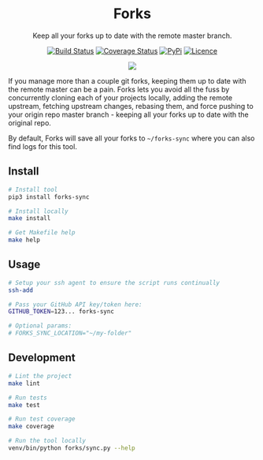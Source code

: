 <div align="center">

# Forks

Keep all your forks up to date with the remote master branch.

[![Build Status](https://travis-ci.com/Justintime50/forks.svg?branch=master)](https://travis-ci.com/Justintime50/forks)
[![Coverage Status](https://coveralls.io/repos/github/Justintime50/forks/badge.svg?branch=master)](https://coveralls.io/github/Justintime50/forks?branch=master)
[![PyPi](https://img.shields.io/pypi/v/forks-sync)](https://pypi.org/project/forks-sync)
[![Licence](https://img.shields.io/github/license/justintime50/forks)](LICENSE)

<img src="assets/showcase.png">

</div>

If you manage more than a couple git forks, keeping them up to date with the remote master can be a pain. Forks lets you avoid all the fuss by concurrently cloning each of your projects locally, adding the remote upstream, fetching upstream changes, rebasing them, and force pushing to your origin repo master branch - keeping all your forks up to date with the original repo.

By default, Forks will save all your forks to `~/forks-sync` where you can also find logs for this tool.

## Install

```bash
# Install tool
pip3 install forks-sync

# Install locally
make install

# Get Makefile help
make help
```

## Usage

```bash
# Setup your ssh agent to ensure the script runs continually
ssh-add

# Pass your GitHub API key/token here:
GITHUB_TOKEN=123... forks-sync

# Optional params:
# FORKS_SYNC_LOCATION="~/my-folder"
```

## Development

```bash
# Lint the project
make lint

# Run tests
make test

# Run test coverage
make coverage

# Run the tool locally
venv/bin/python forks/sync.py --help
```
